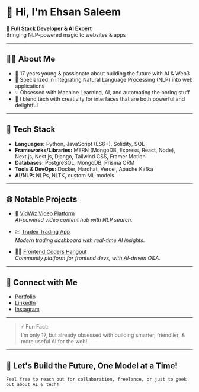 # 👋 Hi, I'm Ehsan Saleem

🚀 **Full Stack Developer & AI Expert**  
Bringing NLP-powered magic to websites & apps

---

## 🧑‍💻 About Me

- 🌟 17 years young & passionate about building the future with AI & Web3  
- 🧠 Specialized in integrating Natural Language Processing (NLP) into web applications  
- 💡 Obsessed with Machine Learning, AI, and automating the boring stuff  
- 🎨 I blend tech with creativity for interfaces that are both powerful and delightful

---

## 🔧 Tech Stack

- **Languages:** Python, JavaScript (ES6+), Solidity, SQL
- **Frameworks/Libraries:** MERN (MongoDB, Express, React, Node), Next.js, Nest.js, Django, Tailwind CSS, Framer Motion
- **Databases:** PostgreSQL, MongoDB, Prisma ORM
- **Tools & DevOps:** Docker, Hardhat, Vercel, Apache Kafka
- **AI/NLP:** NLPs, NLTK, custom ML models

---

## 🌐 Notable Projects

- 🎥 [VidWiz Video Platform](https://vidwiz-video.vercel.app)  
  *AI-powered video content hub with NLP search.*

- 💹 [Tradex Trading App](https://tradex-tau.vercel.app)  
  *Modern trading dashboard with real-time AI insights.*

- 👨‍💻 [Frontend Coders Hangout](https://frontend-codershangout.vercel.app)  
  *Community platform for frontend devs, with AI-driven Q&A.*

---

## 📲 Connect with Me

- [Portfolio](https://ehsansaleem.netlify.app)
- [LinkedIn](https://linkedin.com/in/ehsan-saleem-web3)
- [Instagram](https://instagram.com/@ehsandesignswebsites)

---

> ⚡️ Fun Fact:  
> I’m only 17, but already obsessed with building smarter, friendlier, & more useful AI for the web!

---

## 🎉 Let's Build the Future, One Model at a Time!

```
Feel free to reach out for collaboration, freelance, or just to geek out about AI & tech!
```
